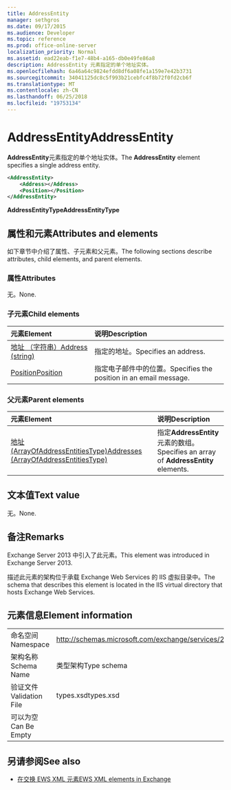 ```yaml
---
title: AddressEntity
manager: sethgros
ms.date: 09/17/2015
ms.audience: Developer
ms.topic: reference
ms.prod: office-online-server
localization_priority: Normal
ms.assetid: ead22eab-f1e7-48b4-a165-db0e49fe86a8
description: AddressEntity 元素指定的单个地址实体。
ms.openlocfilehash: 6a46a64c9824efdd8df6a08fe1a159e7e42b3731
ms.sourcegitcommit: 34041125dc8c5f993b21cebfc4f8b72f0fd2cb6f
ms.translationtype: MT
ms.contentlocale: zh-CN
ms.lasthandoff: 06/25/2018
ms.locfileid: "19753134"
---
```

# <a name="addressentity"></a><span data-ttu-id="be36a-103">AddressEntity</span><span class="sxs-lookup"><span data-stu-id="be36a-103">AddressEntity</span></span>

<span data-ttu-id="be36a-104">**AddressEntity**元素指定的单个地址实体。</span><span class="sxs-lookup"><span data-stu-id="be36a-104">The **AddressEntity** element specifies a single address entity.</span></span> 
  
```XML
<AddressEntity>
    <Address></Address>
    <Position></Position>
</AddressEntity>
```

 <span data-ttu-id="be36a-105">**AddressEntityType**</span><span class="sxs-lookup"><span data-stu-id="be36a-105">**AddressEntityType**</span></span>
## <a name="attributes-and-elements"></a><span data-ttu-id="be36a-106">属性和元素</span><span class="sxs-lookup"><span data-stu-id="be36a-106">Attributes and elements</span></span>

<span data-ttu-id="be36a-107">如下章节中介绍了属性、子元素和父元素。</span><span class="sxs-lookup"><span data-stu-id="be36a-107">The following sections describe attributes, child elements, and parent elements.</span></span>
  
### <a name="attributes"></a><span data-ttu-id="be36a-108">属性</span><span class="sxs-lookup"><span data-stu-id="be36a-108">Attributes</span></span>

<span data-ttu-id="be36a-109">无。</span><span class="sxs-lookup"><span data-stu-id="be36a-109">None.</span></span>
  
### <a name="child-elements"></a><span data-ttu-id="be36a-110">子元素</span><span class="sxs-lookup"><span data-stu-id="be36a-110">Child elements</span></span>

|<span data-ttu-id="be36a-111">**元素**</span><span class="sxs-lookup"><span data-stu-id="be36a-111">**Element**</span></span>|<span data-ttu-id="be36a-112">**说明**</span><span class="sxs-lookup"><span data-stu-id="be36a-112">**Description**</span></span>|
|:-----|:-----|
|[<span data-ttu-id="be36a-113">地址 （字符串）</span><span class="sxs-lookup"><span data-stu-id="be36a-113">Address (string)</span></span>](address-string.md) <br/> |<span data-ttu-id="be36a-114">指定的地址。</span><span class="sxs-lookup"><span data-stu-id="be36a-114">Specifies an address.</span></span>  <br/> |
|[<span data-ttu-id="be36a-115">Position</span><span class="sxs-lookup"><span data-stu-id="be36a-115">Position</span></span>](position.md) <br/> |<span data-ttu-id="be36a-116">指定电子邮件中的位置。</span><span class="sxs-lookup"><span data-stu-id="be36a-116">Specifies the position in an email message.</span></span>  <br/> |
   
### <a name="parent-elements"></a><span data-ttu-id="be36a-117">父元素</span><span class="sxs-lookup"><span data-stu-id="be36a-117">Parent elements</span></span>

|<span data-ttu-id="be36a-118">**元素**</span><span class="sxs-lookup"><span data-stu-id="be36a-118">**Element**</span></span>|<span data-ttu-id="be36a-119">**说明**</span><span class="sxs-lookup"><span data-stu-id="be36a-119">**Description**</span></span>|
|:-----|:-----|
|[<span data-ttu-id="be36a-120">地址 (ArrayOfAddressEntitiesType)</span><span class="sxs-lookup"><span data-stu-id="be36a-120">Addresses (ArrayOfAddressEntitiesType)</span></span>](addresses-arrayofaddressentitiestype.md) <br/> |<span data-ttu-id="be36a-121">指定**AddressEntity**元素的数组。</span><span class="sxs-lookup"><span data-stu-id="be36a-121">Specifies an array of **AddressEntity** elements.</span></span>  <br/> |
   
## <a name="text-value"></a><span data-ttu-id="be36a-122">文本值</span><span class="sxs-lookup"><span data-stu-id="be36a-122">Text value</span></span>

<span data-ttu-id="be36a-123">无。</span><span class="sxs-lookup"><span data-stu-id="be36a-123">None.</span></span>
  
## <a name="remarks"></a><span data-ttu-id="be36a-124">备注</span><span class="sxs-lookup"><span data-stu-id="be36a-124">Remarks</span></span>

<span data-ttu-id="be36a-125">Exchange Server 2013 中引入了此元素。</span><span class="sxs-lookup"><span data-stu-id="be36a-125">This element was introduced in Exchange Server 2013.</span></span>
  
<span data-ttu-id="be36a-126">描述此元素的架构位于承载 Exchange Web Services 的 IIS 虚拟目录中。</span><span class="sxs-lookup"><span data-stu-id="be36a-126">The schema that describes this element is located in the IIS virtual directory that hosts Exchange Web Services.</span></span>
  
## <a name="element-information"></a><span data-ttu-id="be36a-127">元素信息</span><span class="sxs-lookup"><span data-stu-id="be36a-127">Element information</span></span>

|||
|:-----|:-----|
|<span data-ttu-id="be36a-128">命名空间</span><span class="sxs-lookup"><span data-stu-id="be36a-128">Namespace</span></span>  <br/> |http://schemas.microsoft.com/exchange/services/2006/types  <br/> |
|<span data-ttu-id="be36a-129">架构名称</span><span class="sxs-lookup"><span data-stu-id="be36a-129">Schema Name</span></span>  <br/> |<span data-ttu-id="be36a-130">类型架构</span><span class="sxs-lookup"><span data-stu-id="be36a-130">Type schema</span></span>  <br/> |
|<span data-ttu-id="be36a-131">验证文件</span><span class="sxs-lookup"><span data-stu-id="be36a-131">Validation File</span></span>  <br/> |<span data-ttu-id="be36a-132">types.xsd</span><span class="sxs-lookup"><span data-stu-id="be36a-132">types.xsd</span></span>  <br/> |
|<span data-ttu-id="be36a-133">可以为空</span><span class="sxs-lookup"><span data-stu-id="be36a-133">Can Be Empty</span></span>  <br/> ||
   
## <a name="see-also"></a><span data-ttu-id="be36a-134">另请参阅</span><span class="sxs-lookup"><span data-stu-id="be36a-134">See also</span></span>

- [<span data-ttu-id="be36a-135">在交换 EWS XML 元素</span><span class="sxs-lookup"><span data-stu-id="be36a-135">EWS XML elements in Exchange</span></span>](ews-xml-elements-in-exchange.md)

